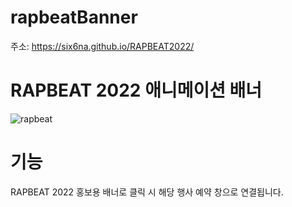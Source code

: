 # rapbeatBanner
주소: https://six6na.github.io/RAPBEAT2022/
# RAPBEAT 2022 애니메이션 배너
![rapbeat](https://user-images.githubusercontent.com/105402240/174287962-84467ba0-9f9c-4f71-aab0-b702fb6c6f34.png)
# 기능
RAPBEAT 2022 홍보용 배너로 클릭 시 해당 행사 예약 창으로 연결됩니다.
